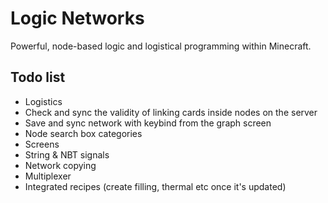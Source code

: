 # Logic Networks

Powerful, node-based logic and logistical programming within Minecraft.

## Todo list
- Logistics
- Check and sync the validity of linking cards inside nodes on the server
- Save and sync network with keybind from the graph screen
- Node search box categories
- Screens
- String & NBT signals
- Network copying
- Multiplexer
- Integrated recipes (create filling, thermal etc once it's updated)
